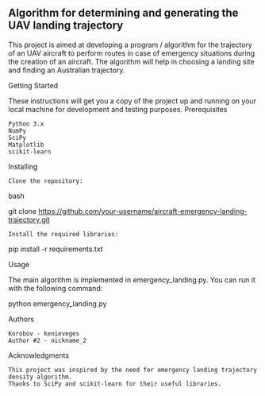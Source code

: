 ## Algorithm for determining and generating the UAV landing trajectory

This project is aimed at developing a program / algorithm for the trajectory of an UAV aircraft to perform routes in case of emergency situations during the creation of an aircraft. The algorithm will help in choosing a landing site and finding an Australian trajectory.

Getting Started

These instructions will get you a copy of the project up and running on your local machine for development and testing purposes.
Prerequisites

    Python 3.x
    NumPy
    SciPy
    Matplotlib
    scikit-learn

Installing

    Clone the repository:

bash

git clone https://github.com/your-username/aircraft-emergency-landing-trajectory.git

    Install the required libraries:

pip install -r requirements.txt

Usage

The main algorithm is implemented in emergency_landing.py. You can run it with the following command:

python emergency_landing.py

Authors

    Korobov - kenieveges
    Author #2 - nickname_2

Acknowledgments

    This project was inspired by the need for emergency landing trajectory density algorithm.
    Thanks to SciPy and scikit-learn for their useful libraries.
